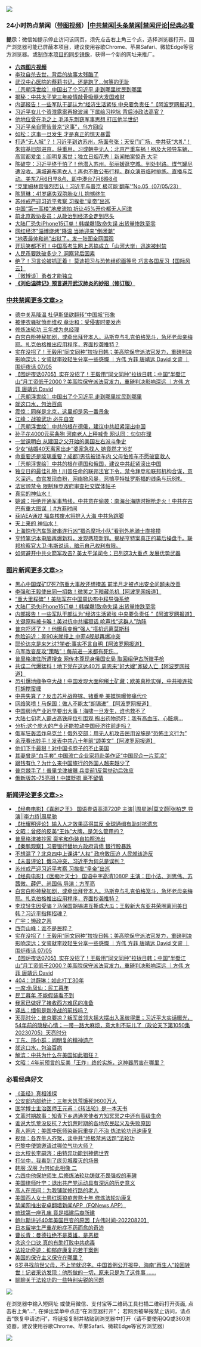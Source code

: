 ![](https://raw.githubusercontent.com/jsvpn/jsproxy/dev/64photo/fqnews-qr.jpg)

<div id="tt">
<h3>24小时热点禁闻（<a href="https://aaa.v2dns.tk/?QAjUl=BgRp5UNKRn&T5Vk=fPVH&Q59Ab=WxGE" target="_blank">带图视频</a>）|<a href="#%E4%B8%AD%E5%85%B1%E7%A6%81%E9%97%BB%E6%9B%B4%E5%A4%9A%E6%96%87%E7%AB%A0">中共禁闻</a>|<a href="#%E5%9B%BE%E7%89%87%E6%96%B0%E9%97%BB%E6%9B%B4%E5%A4%9A%E6%96%87%E7%AB%A0">头条禁闻</a>|<a href="#%E6%96%B0%E9%97%BB%E8%AF%84%E8%AE%BA%E6%9B%B4%E5%A4%9A%E6%96%87%E7%AB%A0">禁闻评论|<a href="#%E5%BF%85%E7%9C%8B%E7%BB%8F%E5%85%B8%E5%A5%BD%E6%96%87">经典必看</a></h3>
<div><b>提示：</b>微信如提示停止访问该网页，须先点击右上角三个点，选择浏览器打开。国产浏览器可能已屏蔽本项目，建议使用谷歌Chrome、苹果Safari、微软Edge等官方浏览器。或<a href="%E5%88%B6%E4%BD%9Cgit%E7%A6%81%E9%97%BB%E9%95%9C%E5%83%8F.md">制作本项目的同步镜像</a>，获得一个新的网址来推广。</div>
<ul>
<li><b><a href="http://d2.v2rss.gq/64.mp4" target="_blank">六四图片视频</a></b></li>
<li><a href="/yule/20230706/1904629.md">李玟自杀去世，背后的故事太残酷了</a></li>
<li><a href="/cnnews/20230706/1904628.md">武汉中心医院的蔡莉书记，还是跑了…何等的无耻</a></li>
<li><a href="/cbnews/20230706/1904722.md">〖兲朝浮世绘〗中国出了个习近平 走到哪里扰民到哪里</a></li>
<li><a href="/ccpdope/20230706/1904650.md">揭秘：中共太子党三年疫情敲骨吸髓大发国难财</a></li>
<li><a href="/topimagenews/20230706/1904826.md">内部报告！一些军队干部认为“经济生活紧张 中央要负责任 ”【阿波罗网报道】</a></li>
<li><a href="/baitai/20230706/1904861.md">习近平女儿个资泄露案再掀波澜 下属给习挖坑 背后涉政法高官？</a></li>
<li><a href="/cnnews/20230706/1904644.md">他地位曾在毛之上 毛泽东剽窃军事思想 打压他半世纪</a></li>
<li><a href="/cnnews/20230706/1904618.md">习近平亲自警告普京“这事”，乌方回应</a></li>
<li><a href="/comments/20230706/1904641.md">如松：这事一旦发生 才是真正的惊天暴雷</a></li>
<li><a href="/sohnews/20230706/1904782.md">打造“无人城”？！习近平到访苏州，场面夸张；天安门广场，中共获“大礼”！朱镕基旧部进京，获重用，习或朝中无人；北京严重车祸！祸及大领导车辆，高官都爱坐；阎明复离世；独立日烟花秀｜新闻拍案惊奇 大宇</a></li>
<li><a href="/sohnews/20230706/1904873.md">陈破空：习近平终于怕了！他潜入苏州。彭丽媛逛空城。到处封路。煤气罐尽遭没收。满城遍布黑衣人！再也不敢公布行程。群众演员临时排练。直播与互动。美东7月6日早8点、即中港台7月6晚8点</a></li>
<li><a href="/sohnews/20230706/1904605.md">“克里姆林宫强烈否认！习近平与普京 极可能‘翻车’”No.05（07/05/23）</a></li>
<li><a href="/yule/20230706/1904720.md">陈慧琳：41岁痛失双胞胎女儿 抱憾终生</a></li>
<li><a href="/comments/20230706/1904886.md">苏州戒严迎习近平考察 习挨批“皇帝”出巡</a></li>
<li><a href="/finance/20230706/1904580.md">中国“第一高楼”地皮流拍 折让45%开价都无人问津</a></li>
<li><a href="/baitai/20230706/1904874.md">前北京政协委员：从政治到经济全走到尽头</a></li>
<li><a href="/topimagenews/20230706/1904834.md">大陆厂恐失iPhone15订单！韩媒爆1致命失误 出货量惨跌至零</a></li>
<li><a href="/ssgc/20230706/1904601.md">网红经济"淄博烧烤"降温 当地迎来"倒闭潮"</a></li>
<li><a href="/cnnews/20230706/1904790.md">“地表最帅和尚”出狱了，发一张图全网围观</a></li>
<li><a href="/headline/20230706/1904836.md">开玩笑都不可！中国高考生网上恶搞成立「山河大学」迅速被封禁</a></li>
<li><a href="/finance/20230706/1904780.md">人民币要跌破多少？ 洞察背后因素</a></li>
<li><a href="/baitai/20230706/1904784.md">绝了！习言论被抓正着！ 莫迪把习与恐怖组织画等号 巧言各国反习【国际风云】</a></li>
<li><a href="/ssgc/20230706/1904686.md">〖微博谈〗勇者才能独立</a></li>
<li><b><a href="/comments/20200207/1272816.md" target="_blank">《刘伯温碑记》预言避开武汉肺炎的妙招（修订版）</a></b></li>
</ul>
</div>

<div class="catlist">
<h3><a href="/cbnews/" target="_blank">中共禁闻</a><span><a href="/cbnews/" target="_blank" rel="nofollow">更多文章>></a></span></h3>
<ul>
<li><a href="/cbnews/20230706/1904933.md" target="_blank">德中关系降温 杜伊斯堡欲翻转“中国城”形象</a></li>
<li><a href="/cbnews/20230706/1904902.md" target="_blank">被便衣骚扰愤而维权 章诒和：受侵害时要发声</a></li>
<li><a href="/cbnews/20230706/1903313.md" target="_blank">修炼法轮功 三年成为总经理</a></li>
<li><a href="/comments/20230706/1904805.md" target="_blank">白宫白粉神秘加剧，或牵出拜登本人。马斯克与扎克伯格笼斗，急坏老母亲梅耶。扎克伯格推出应用程序，界面抄袭推特？</a></li>
<li><a href="/comments/20230706/1904754.md" target="_blank">实在没招了！王毅用“同文同种”拉拢日韩；美高院保守派法官发力，重磅判决影响深远；文睿就李玟轻生分享一些感慨 ｜方伟 方菲 唐靖远 David 文睿 ｜围炉夜话 07/05</a></li>
<li><a href="/comments/20230706/1904753.md" target="_blank">【围炉夜话0705】实在没招了！王毅用“同文同种”拉拢日韩；中国“半壁江山”月工资低于2000？美高院保守派法官发力，重磅判决影响深远 ｜方伟 方菲 唐靖远 David</a></li>
<li><a href="/cbnews/20230706/1904722.md" target="_blank">〖兲朝浮世绘〗中国出了个习近平 走到哪里扰民到哪里</a></li>
<li><a href="/comments/20230706/1904683.md" target="_blank">就这口水，包治百病</a></li>
<li><a href="/cbnews/20230706/1904633.md" target="_blank">震惊：同样是北京，这里却是另一番景象</a></li>
<li><a href="/cbnews/20230706/1904596.md" target="_blank">江峰：战狼武功 必先自宫</a></li>
<li><a href="/cbnews/20230705/1904563.md" target="_blank">〖兲朝浮世绘〗中共的根在德俄，建议中共赶紧滚出中国</a></li>
<li><a href="/cbnews/20230705/1904554.md" target="_blank">孙子花4000元买条狗 河南老人上秤喊贵 网认同：句句在理</a></li>
<li><a href="/comments/20230705/1904384.md" target="_blank">一堂课明白 从建国之父开始的美国左右派斗争史</a></li>
<li><a href="/cbnews/20230705/1904404.md" target="_blank">少女“结婚40天离家出走”婆家急找人 她竟然才16岁</a></li>
<li><a href="/cbnews/20230705/1904403.md" target="_blank">命重要还是玻璃重要？成都1男孩被锁车内 父母怕修车不愿破窗救人</a></li>
<li><a href="/cbnews/20230705/1904362.md" target="_blank">〖兲朝浮世绘〗中共的根在德国和俄国，建议中共赶紧滚出中国</a></li>
<li><a href="/comments/20230705/1904358.md" target="_blank">独立日的最佳礼物！川普任命的联邦法官下令，禁令拜登和联邦机构合谋，意义深远。白宫发现白粉，网络掀风暴，恶搞亨特扯罗斯福的线条与玩8球。</a></li>
<li><a href="/cbnews/20230705/1904350.md" target="_blank">法官颁禁令 限制拜登政府审查社交媒体帖子</a></li>
<li><a href="/comments/20230705/1904281.md" target="_blank">真实的神仙水！</a></li>
<li><a href="/comments/20230705/1904259.md" target="_blank">姚诚：拒绝开通军事热线，中共意在偷袭；南海台海随时擦枪走火！中共在古巴有重大图谋 ｜#方菲时间</a></li>
<li><a href="/cbnews/20230705/1904227.md" target="_blank">获IAEA通过 福岛核废水将排入大海 中共急跳脚</a></li>
<li><a href="/comments/20230705/1904202.md" target="_blank">天上来的 神仙水！</a></li>
<li><a href="/cbnews/20230704/1904176.md" target="_blank">上海惊传汽车驾驶串连行凶“猎杀摩托小队”看到外地骑士直接撞</a></li>
<li><a href="/comments/20230704/1904125.md" target="_blank">亨特笔记本电脑再爆新料，发现两项新罪。揭秘亨特案真正的幕后操盘手。联邦检察官大卫·韦斯说话，暗示自己权利有限。</a></li>
<li><a href="/cbnews/20230704/1904042.md" target="_blank">如何避开中共火箭军攻击? 美太平洋司令：已列这3大重点 发展优势武器</a></li>

</ul>
</div>
<div class="catlist">
<h3><a href="/topimagenews/" target="_blank">图片新闻</a><span><a href="/topimagenews/" target="_blank" rel="nofollow">更多文章>></a></span></h3>
<ul>
<li><a href="/topimagenews/20230706/1904869.md" target="_blank">黑心中国煤矿!7死7伤重大事故还想掩盖 前半月才被点出安全问题未改善</a></li>
<li><a href="/topimagenews/20230706/1904843.md" target="_blank">李强和王毅使出同一招数！微笑之下暗藏杀机【阿波罗网报道】</a></li>
<li><a href="/topimagenews/20230706/1904842.md" target="_blank">“重大里程碑”！美陆军在中国周边布中程导弹系统</a></li>
<li><a href="/topimagenews/20230706/1904834.md" target="_blank">大陆厂恐失iPhone15订单！韩媒爆1致命失误 出货量惨跌至零</a></li>
<li><a href="/topimagenews/20230706/1904826.md" target="_blank">内部报告！一些军队干部认为“经济生活紧张 中央要负责任 ”【阿波罗网报道】</a></li>
<li><a href="/topimagenews/20230706/1904808.md" target="_blank">关键原料被卡喉！美对抗中共撂狠话 呛声找“这群人”助阵</a></li>
<li><a href="/topimagenews/20230706/1904807.md" target="_blank">普京吓坏了？！他曝兵变俄“强人”搭机远离莫斯科</a></li>
<li><a href="/topimagenews/20230706/1904804.md" target="_blank">危险迫近：差90米就撞上 中菲4舰艇再爆冲突</a></li>
<li><a href="/topimagenews/20230706/1904803.md" target="_blank">耶伦访京是来乞讨?学者:事实不言自明【阿波罗网报道】</a></li>
<li><a href="/topimagenews/20230706/1904802.md" target="_blank">乌军改变反攻“策略”！每前进一米都有死伤…</a></li>
<li><a href="/topimagenews/20230706/1904796.md" target="_blank">普里格津住所遭搜查 网传本尊现身俄国安局 取回绍伊古所赠手枪</a></li>
<li><a href="/topimagenews/20230706/1904795.md" target="_blank">共谍二代爆猛料！地下党在这达40万 周恩来“好大嫂”家破人亡【阿波罗网报道】</a></li>
<li><a href="/topimagenews/20230705/1904494.md" target="_blank">恐引爆地缘争夺大战！中国发现大面积稀土矿藏；欧美真枪实弹，中共接连挨打胡搅蛮缠</a></li>
<li><a href="/topimagenews/20230705/1904443.md" target="_blank">中共失算了？反击芯片战祭镓、锗重拳 美媒惊曝惨痛代价</a></li>
<li><a href="/topimagenews/20230705/1904393.md" target="_blank">网络笑喷！马保国：做人不能太“胡锡进” 【阿波罗网报道】</a></li>
<li><a href="/topimagenews/20230705/1904360.md" target="_blank">中国房地产业迟早要出大事！海啸一旦发生，谁也救不了</a></li>
<li><a href="/topimagenews/20230705/1904347.md" target="_blank">大陆七旬老人霸占高铁座位引围观 掏出药物恐吓：我有高血压、心脏病…</a></li>
<li><a href="/topimagenews/20230705/1904336.md" target="_blank">分析:这个庞大的产业还能拉动中国经济往前走吗？</a></li>
<li><a href="/topimagenews/20230705/1904335.md" target="_blank">俄军狂轰滥炸乌克兰！俄外交部：用无人机攻击民用设施是“恐怖主义行为”</a></li>
<li><a href="/topimagenews/20230705/1904283.md" target="_blank">余茂春出妙手！发表中共八十年前“颂美文”【阿波罗网报道】</a></li>
<li><a href="/topimagenews/20230705/1904265.md" target="_blank">他们下手最狠！对中国卡脖子的不止美国</a></li>
<li><a href="/topimagenews/20230705/1904264.md" target="_blank">其妻曾是“白手套” 中国流亡企业家将赴美作证“中国民企一片荒凉”</a></li>
<li><a href="/topimagenews/20230705/1904253.md" target="_blank">跟钱有仇？为什么来中国旅行的外国人越来越少了</a></li>
<li><a href="/topimagenews/20230705/1904252.md" target="_blank">普京棘手了！普里戈津被曝 兵变前1反常举动后效应</a></li>
<li><a href="/topimagenews/20230705/1904242.md" target="_blank">俄新版苏–75亮相！中媒贬损 毫不留情</a></li>

</ul>
</div>
<div class="catlist">
<h3><a href="/comments/" target="_blank">新闻评论</a><span><a href="/comments/" target="_blank" rel="nofollow">更多文章>></a></span></h3>
<ul>
<li><a href="/comments/20230706/1904942.md" target="_blank">【经典电影】《喜剧之王》 国语粤语高清720P 主演||周星驰|莫文蔚|张柏芝 导演||李力持|周星驰</a></li>
<li><a href="/comments/20230706/1904917.md" target="_blank">【杜耀明评论】输入人才效果适得其反 全球通缉有助对抗遗忘</a></li>
<li><a href="/comments/20230706/1904915.md" target="_blank">文昭：曾经的反美“王炸”大牌，是怎么管用的？</a></li>
<li><a href="/comments/20230706/1904913.md" target="_blank">普里格津被抄家 豪宅和伪装自拍照流出</a></li>
<li><a href="/comments/20230706/1904912.md" target="_blank">【秦鹏观察】习要银行替地方政府背债 银行股暴跌</a></li>
<li><a href="/comments/20230706/1904896.md" target="_blank">不想混了？北京四中上课讲“人权” 政府敢压迫 人民就该造反</a></li>
<li><a href="/comments/20230706/1904890.md" target="_blank">【未普评论】俄乌冲突，习近平为何总是误判？</a></li>
<li><a href="/comments/20230706/1904886.md" target="_blank">苏州戒严迎习近平考察 习挨批“皇帝”出巡</a></li>
<li><a href="/comments/20230706/1904868.md" target="_blank">【经典电影】《医痴叶天士》 国语中字高清1080P 主演：田小洁、刘思伟、苏茜微、薛俨、尚国伟 导演：方军亮</a></li>
<li><a href="/comments/20230706/1904805.md" target="_blank">白宫白粉神秘加剧，或牵出拜登本人。马斯克与扎克伯格笼斗，急坏老母亲梅耶。扎克伯格推出应用程序，界面抄袭推特？</a></li>
<li><a href="/comments/20230706/1904779.md" target="_blank">李玟轻生因受骗？马保国胡锡进互撕成大瓜；王毅新大东亚共荣圈离间美日韩？习近平指挥招魂？</a></li>
<li><a href="/comments/20230706/1904764.md" target="_blank">广宇：懒政之恶</a></li>
<li><a href="/comments/20230706/1904763.md" target="_blank">西奈山峰：谁不是民粹？</a></li>
<li><a href="/comments/20230706/1904754.md" target="_blank">实在没招了！王毅用“同文同种”拉拢日韩；美高院保守派法官发力，重磅判决影响深远；文睿就李玟轻生分享一些感慨 ｜方伟 方菲 唐靖远 David 文睿 ｜围炉夜话 07/05</a></li>
<li><a href="/comments/20230706/1904753.md" target="_blank">【围炉夜话0705】实在没招了！王毅用“同文同种”拉拢日韩；中国“半壁江山”月工资低于2000？美高院保守派法官发力，重磅判决影响深远 ｜方伟 方菲 唐靖远 David</a></li>
<li><a href="/comments/20230706/1904750.md" target="_blank">404：洪蔚琳：如此打工30年</a></li>
<li><a href="/comments/20230706/1904749.md" target="_blank">一席:仇凤仙：民工暮年</a></li>
<li><a href="/comments/20230706/1904736.md" target="_blank">民工暮年 不能假装看不到</a></li>
<li><a href="/comments/20230706/1904735.md" target="_blank">我家已做好了接收西方难民的准备</a></li>
<li><a href="/comments/20230706/1904732.md" target="_blank">译丛：缅甸是新冷战的前线吗？</a></li>
<li><a href="/comments/20230706/1904725.md" target="_blank">天亮时分：普京要凉？叛军首领大摇大摆出入圣彼得堡；习近平大实话曝光，54年前的隐秘心情；一带一路大麻烦，意大利不玩儿了（政论天下第1050集 20230705）天亮时分</a></li>
<li><a href="/comments/20230706/1904692.md" target="_blank">丁东、邢小群：阎明复的精神遗产</a></li>
<li><a href="/comments/20230706/1904683.md" target="_blank">就这口水，包治百病</a></li>
<li><a href="/comments/20230706/1904678.md" target="_blank">解滨：中共为什么在美国如此猖狂？</a></li>
<li><a href="/comments/20230706/1904669.md" target="_blank">文昭：4年前预言的反美「王炸」终於实施，这神器厉害在哪里？</a></li>

</ul>
</div>

<div class="catlist">
<h3>必看经典好文</h3>
<ul>
<li><a href="/tculture/20201113/1430493.md" target="_blank">《圣经》真相浅探</a></li>
<li><a href="/comments/20200515/220430.md" target="_blank">公安部内部统计：三年大饥荒饿死9600万人</a></li>
<li><a href="/comments/20220826/1776760.md" target="_blank">医学博士主治医师王元甫：《转法轮》是一本天书</a></li>
<li><a href="/comments/20200308/1290079.md" target="_blank">文革时期故事：知青下乡遇通灵使者方知冥冥之中还有高级生命</a></li>
<li><a href="/bannedvideo/20220120/1681818.md" target="_blank">谁说大饥荒没反抗？大饥荒时期的各地农民起义及失败原因</a></li>
<li><a href="/comments/20210215/1487728.md" target="_blank">真人照片：美国中医师染新冠重症几不治 炼法轮功迅速康复</a></li>
<li><a href="/comments/20220514/1732752.md" target="_blank">视频：各界牛人齐聚，谈中共“终极禁忌话题”法轮功</a></li>
<li><a href="/comments/20210728/1595695.md" target="_blank">巴黎中使馆邀请过哪位气功大师？</a></li>
<li><a href="/aomi/life/20141109/310549.md" target="_blank">台大校长李嗣涔：由特异功能到神佛世界</a></li>
<li><a href="/comments/20201015/1414242.md" target="_blank">打坐中，我看到了庞贝城覆灭的场景</a></li>
<li><a href="/bannedvideo/20220321/1707657.md" target="_blank">韩服 汉服 为何如此相像 二</a></li>
<li><a href="/comments/20200926/1403542.md" target="_blank">六四中他保护师生 后修炼法轮功铸就不畏强权的丰碑</a></li>
<li><a href="/cnnews/20210819/1609201.md" target="_blank">美国律师叶宁：退出共产党运动具有深远的历史意义</a></li>
<li><a href="/tculture/20121023/72121.md" target="_blank">高人在民间：为我铺就修行路的老人</a></li>
<li><a href="/comments/20190126/1070164.md" target="_blank">美国西人女士患红斑狼疮苦熬十年 修炼法轮功康复</a></li>
<li><a href="/comments/20200503/1322531.md" target="_blank">禁闻网推出安卓翻墙新闻APP（FQNews APP）</a></li>
<li><a href="/bannedvideo/20220418/1720873.md" target="_blank">琉球第一座孔庙 竟是福建后裔所建</a></li>
<li><a href="/bannedvideo/20220821/1774387.md" target="_blank">鲍尔斯讲述40年美国巨变的原因【方伟时间-20220820】</a></li>
<li><a href="/comments/20210324/1511732.md" target="_blank">日本留学生严重花粉症不药而愈的奇迹</a></li>
<li><a href="/comments/20220727/1763613.md" target="_blank">曹长青：曼德拉绝不是英雄，是恶棍</a></li>
<li><a href="/comments/20200707/1357090.md" target="_blank">念这个口诀 真的有助打败中共病毒</a></li>
<li><a href="/cbnews/20220708/1755180.md" target="_blank">法轮功奇迹：抑郁症康复的若干案例</a></li>
<li><a href="/lifebaike/20200520/1331379.md" target="_blank">美国的保守主义保守在哪里？</a></li>
<li><a href="/comments/20210716/1588420.md" target="_blank">6岁寻找前世父母，不上学就识字。中国首例公开报导，海南“再生人”轮回转世！记者采访发现：他所做的一切，原来只是为了这件事 &#8230;&#8230;</a></li>
<li><a href="/comments/20190417/1114875.md" target="_blank">聊聊关于法轮功的一些特别尖锐的问题</a></li>

</ul>
</div>

![](https://raw.githubusercontent.com/jsvpn/jsproxy/dev/64photo/fqnews-qr.jpg)

在浏览器中输入短网址 或使用微信、支付宝等二维码工具扫描二维码打开页面, 点击右上角"...", 在弹出菜单中点击“在浏览器打开”； 若网页被举报禁止访问，请点击“恢复申请访问”，将链接复制并粘贴到浏览器中打开（请不要使用QQ或360浏览器，建议使用谷歌Chrome、苹果Safari、微软Edge等官方浏览器）

![](https://raw.githubusercontent.com/jsvpn/jsproxy/dev/64photo/wx.jpg)